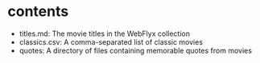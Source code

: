 # contents

- titles.md: The movie titles in the WebFlyx collection
- classics.csv: A comma-separated list of classic movies
- quotes: A directory of files containing memorable quotes from 
movies
